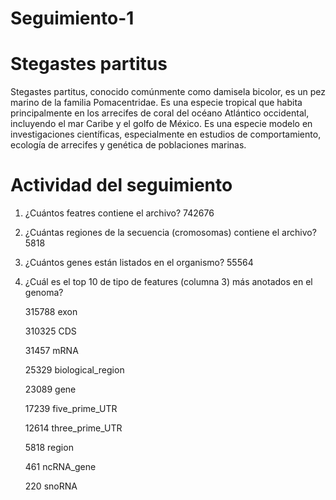 # Seguimiento-1
# Stegastes partitus
Stegastes partitus, conocido comúnmente como damisela bicolor, es un pez marino de la familia Pomacentridae. Es una especie tropical que habita principalmente en los arrecifes de coral del océano Atlántico occidental, incluyendo el mar Caribe y el golfo de México.
Es una especie modelo en investigaciones científicas, especialmente en estudios de comportamiento, ecología de arrecifes y genética de poblaciones marinas.

# Actividad del seguimiento
1. ¿Cuántos featres contiene el archivo?
    742676
2. ¿Cuántas regiones de la secuencia (cromosomas) contiene el archivo?
    5818
3. ¿Cuántos genes están listados en el organismo?
    55564
4. ¿Cuál es el top 10 de tipo de features (columna 3) más anotados en el genoma?
   
    315788 exon
   
    310325 CDS
   
    31457 mRNA
   
    25329 biological_region
   
    23089 gene
   
    17239 five_prime_UTR
   
    12614 three_prime_UTR
   
    5818 region
   
    461 ncRNA_gene
   
    220 snoRNA
